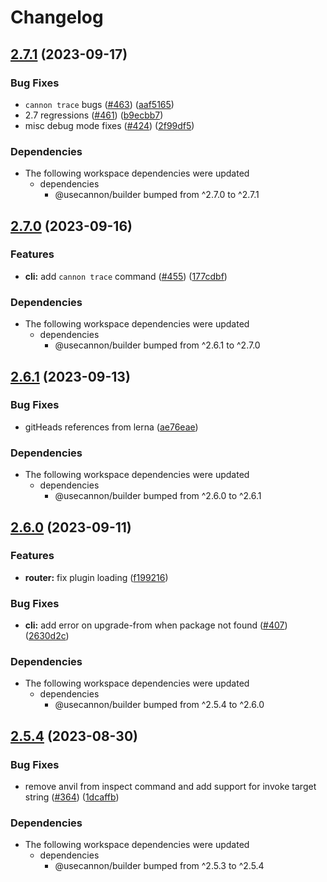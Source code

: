 # Changelog

## [2.7.1](https://github.com/usecannon/cannon/compare/v2.7.0...v2.7.1) (2023-09-17)


### Bug Fixes

* `cannon trace` bugs ([#463](https://github.com/usecannon/cannon/issues/463)) ([aaf5165](https://github.com/usecannon/cannon/commit/aaf516522773e13ca7e5828f5b03cc073bdd7093))
* 2.7 regressions ([#461](https://github.com/usecannon/cannon/issues/461)) ([b9ecbb7](https://github.com/usecannon/cannon/commit/b9ecbb7b2564345babd89c9230247970805b570f))
* misc debug mode fixes ([#424](https://github.com/usecannon/cannon/issues/424)) ([2f99df5](https://github.com/usecannon/cannon/commit/2f99df57d599653f86594ac889a0c30f8fb74c21))


### Dependencies

* The following workspace dependencies were updated
  * dependencies
    * @usecannon/builder bumped from ^2.7.0 to ^2.7.1

## [2.7.0](https://github.com/usecannon/cannon/compare/v2.6.1...v2.7.0) (2023-09-16)


### Features

* **cli:** add `cannon trace` command ([#455](https://github.com/usecannon/cannon/issues/455)) ([177cdbf](https://github.com/usecannon/cannon/commit/177cdbf17e63115e92ffa11f176b93de4ab708ca))


### Dependencies

* The following workspace dependencies were updated
  * dependencies
    * @usecannon/builder bumped from ^2.6.1 to ^2.7.0

## [2.6.1](https://github.com/usecannon/cannon/compare/v2.6.0...v2.6.1) (2023-09-13)


### Bug Fixes

* gitHeads references from lerna ([ae76eae](https://github.com/usecannon/cannon/commit/ae76eaeda3e83ab14a09198449d0e0f096ee7839))


### Dependencies

* The following workspace dependencies were updated
  * dependencies
    * @usecannon/builder bumped from ^2.6.0 to ^2.6.1

## [2.6.0](https://github.com/usecannon/cannon/compare/v2.5.4...v2.6.0) (2023-09-11)


### Features

* **router:** fix plugin loading ([f199216](https://github.com/usecannon/cannon/commit/f1992163722f28eb35b44e73c931e417b3c4ec1a))


### Bug Fixes

* **cli:** add error on upgrade-from when package not found ([#407](https://github.com/usecannon/cannon/issues/407)) ([2630d2c](https://github.com/usecannon/cannon/commit/2630d2ce9db57379aa0a473bac2e736160e72ed7))


### Dependencies

* The following workspace dependencies were updated
  * dependencies
    * @usecannon/builder bumped from ^2.5.4 to ^2.6.0

## [2.5.4](https://github.com/usecannon/cannon/compare/v2.5.3...v2.5.4) (2023-08-30)


### Bug Fixes

* remove anvil from inspect command and add support for invoke target string ([#364](https://github.com/usecannon/cannon/issues/364)) ([1dcaffb](https://github.com/usecannon/cannon/commit/1dcaffbbefad4b03841843f8f0f07c7eaf9fe93b))


### Dependencies

* The following workspace dependencies were updated
  * dependencies
    * @usecannon/builder bumped from ^2.5.3 to ^2.5.4
